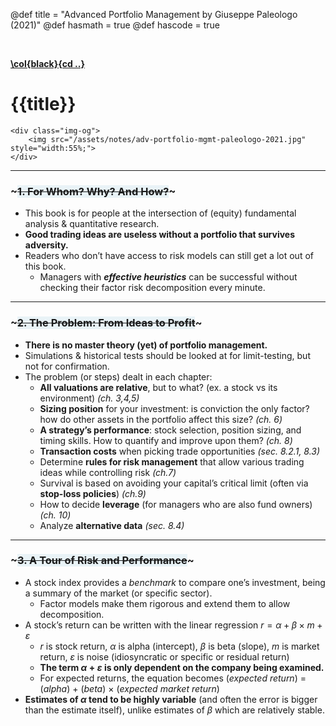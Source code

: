 @def title = "Advanced Portfolio Management by Giuseppe Paleologo (2021)"
@def hasmath = true
@def hascode = true

&#8287;
&#8287;

**[\col{black}{cd ..}](/)**

# {{title}}

~~~
<div class="img-og">
    <img src="/assets/notes/adv-portfolio-mgmt-paleologo-2021.jpg" style="width:55%;">
</div>
~~~

---

### ~~~<span style="background-color: #E9F3F7">1. For Whom? Why? And How?</span>~~~

- This book is for people at the intersection of (equity) fundamental analysis & quantitative research.
- **Good trading ideas are useless without a portfolio that survives adversity.**
- Readers who don’t have access to risk models can still get a lot out of this book.
  - Managers with _**effective heuristics**_ can be successful without checking their factor risk decomposition every minute.

---

### ~~~<span style="background-color: #E9F3F7">2. The Problem: From Ideas to Profit</span>~~~

- **There is no master theory (yet) of portfolio management.**
- Simulations & historical tests should be looked at for limit-testing, but not for confirmation.
- The problem (or steps) dealt in each chapter:
  - **All valuations are relative**, but to what? (ex. a stock vs its environment) _(ch. 3,4,5)_
  - **Sizing position** for your investment: is conviction the only factor? how do other assets in the portfolio affect this size? _(ch. 6)_
  - **A strategy’s performance**: stock selection, position sizing, and timing skills. How to quantify and improve upon them? _(ch. 8)_
  - **Transaction costs** when picking trade opportunities _(sec. 8.2.1, 8.3)_
  - Determine **rules for risk management** that allow various trading ideas while controlling risk _(ch.7)_
  - Survival is based on avoiding your capital’s critical limit (often via **stop-loss policies**) _(ch.9)_
  - How to decide **leverage** (for managers who are also fund owners) _(ch. 10)_
  - Analyze **alternative data** _(sec. 8.4)_

---

### ~~~<span style="background-color: #E9F3F7">3. A Tour of Risk and Performance</span>~~~

- A stock index provides a _benchmark_ to compare one’s investment, being a summary of the market (or specific sector).
  - Factor models make them rigorous and extend them to allow decomposition.
- A stock’s return can be written with the linear regression $r = \alpha + \beta \times m + \varepsilon$
  - $r$ is stock return, $\alpha$ is alpha (intercept), $\beta$ is beta (slope), $m$ is market return, $\varepsilon$ is noise (idiosyncratic or specific or residual return)
  - **The term $\alpha + \varepsilon$ is only dependent on the company being examined.**
  - For expected returns, the equation becomes (_expected return_) = (_alpha_) + (_beta_) × (_expected market return_)
- **Estimates of $\alpha$ tend to be highly variable** (and often the error is bigger than the estimate itself), unlike estimates of $\beta$ which are relatively stable.
